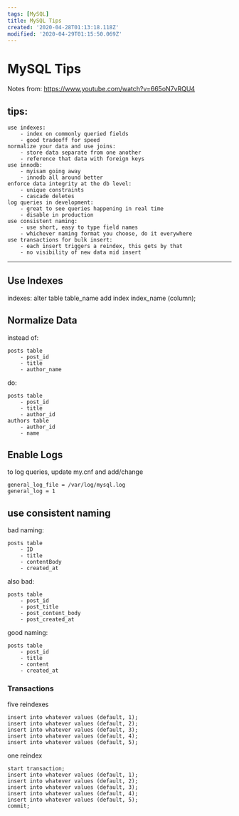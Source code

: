 ```yaml
---
tags: [MySQL]
title: MySQL Tips
created: '2020-04-28T01:13:18.118Z'
modified: '2020-04-29T01:15:50.069Z'
---
```


# MySQL Tips

Notes from: https://www.youtube.com/watch?v=665oN7vRQU4

## tips:
    use indexes:
        - index on commonly queried fields
        - good tradeoff for speed
    normalize your data and use joins:
        - store data separate from one another
        - reference that data with foreign keys
    use innodb:
        - myisam going away
        - innodb all around better
    enforce data integrity at the db level:
        - unique constraints
        - cascade deletes
    log queries in development:
        - great to see queries happening in real time
        - disable in production
    use consistent naming:
        - use short, easy to type field names
        - whichever naming format you choose, do it everywhere
    use transactions for bulk insert:
        - each insert triggers a reindex, this gets by that
        - no visibility of new data mid insert


---
## Use Indexes
indexes:
alter table table_name add index index_name (column);


## Normalize Data
instead of:
```
posts table
    - post_id
    - title
    - author_name
```

do:
```
posts table
    - post_id
    - title
    - author_id
authors table
    - author_id
    - name
```

## Enable Logs
to log queries, update my.cnf and add/change
```
general_log_file = /var/log/mysql.log
general_log = 1
```

## use consistent naming
bad naming:
```
posts table
    - ID
    - title
    - contentBody
    - created_at
```

also bad:
```
posts table
    - post_id
    - post_title
    - post_content_body
    - post_created_at
```

good naming:
```
posts table
    - post_id
    - title
    - content
    - created_at
```

### Transactions
five reindexes
```
insert into whatever values (default, 1);
insert into whatever values (default, 2);
insert into whatever values (default, 3);
insert into whatever values (default, 4);
insert into whatever values (default, 5);
```

one reindex
```
start transaction;
insert into whatever values (default, 1);
insert into whatever values (default, 2);
insert into whatever values (default, 3);
insert into whatever values (default, 4);
insert into whatever values (default, 5);
commit;
```
